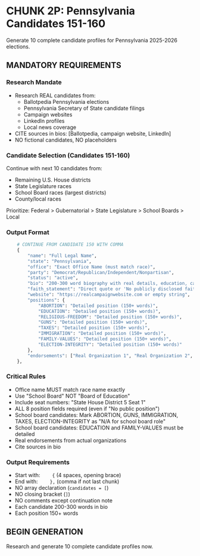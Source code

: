 # CHUNK 2P: Pennsylvania Candidates 151-160

Generate 10 complete candidate profiles for Pennsylvania 2025-2026 elections.

## MANDATORY REQUIREMENTS

### Research Mandate
- Research REAL candidates from:
  - Ballotpedia Pennsylvania elections
  - Pennsylvania Secretary of State candidate filings
  - Campaign websites
  - LinkedIn profiles
  - Local news coverage
- CITE sources in bios: [Ballotpedia, campaign website, LinkedIn]
- NO fictional candidates, NO placeholders

### Candidate Selection (Candidates 151-160)
Continue with next 10 candidates from:
- Remaining U.S. House districts
- State Legislature races
- School Board races (largest districts)
- County/local races

Prioritize: Federal > Gubernatorial > State Legislature > School Boards > Local

### Output Format
```python
    # CONTINUE FROM CANDIDATE 150 WITH COMMA
    {
        "name": "Full Legal Name",
        "state": "Pennsylvania",
        "office": "Exact Office Name (must match race)",
        "party": "Democrat/Republican/Independent/Nonpartisan",
        "status": "active",
        "bio": "200-300 word biography with real details, education, career, family, campaign focus. MUST cite sources. [Sources: Ballotpedia, campaign site, LinkedIn]",
        "faith_statement": "Direct quote or 'No publicly disclosed faith statement'",
        "website": "https://realcampaignwebsite.com or empty string",
        "positions": {
            "ABORTION": "Detailed position (150+ words)",
            "EDUCATION": "Detailed position (150+ words)",
            "RELIGIOUS-FREEDOM": "Detailed position (150+ words)",
            "GUNS": "Detailed position (150+ words)",
            "TAXES": "Detailed position (150+ words)",
            "IMMIGRATION": "Detailed position (150+ words)",
            "FAMILY-VALUES": "Detailed position (150+ words)",
            "ELECTION-INTEGRITY": "Detailed position (150+ words)"
        },
        "endorsements": ["Real Organization 1", "Real Organization 2", "Real Organization 3"]
    },
```

### Critical Rules
-  Office name MUST match race name exactly
-  Use "School Board" NOT "Board of Education"
-  Include seat numbers: "State House District 5 Seat 1"
-  ALL 8 position fields required (even if "No public position")
-  School board candidates: Mark ABORTION, GUNS, IMMIGRATION, TAXES, ELECTION-INTEGRITY as "N/A for school board role"
-  School board candidates: EDUCATION and FAMILY-VALUES must be detailed
-  Real endorsements from actual organizations
-  Cite sources in bio

### Output Requirements
- Start with: `    {` (4 spaces, opening brace)
- End with: `    },` (comma if not last chunk)
- NO array declaration (`candidates = [`)
- NO closing bracket (`]`)
- NO comments except continuation note
- Each candidate 200-300 words in bio
- Each position 150+ words

## BEGIN GENERATION
Research and generate 10 complete candidate profiles now.
